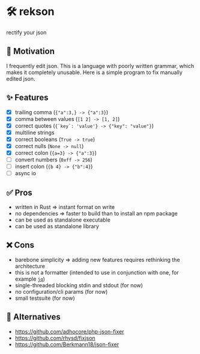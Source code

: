 # 🛠️ rekson
rectify your json

## 🍎 Motivation
I frequently edit json.
This is a language with poorly written grammar, which makes it completely unusable.
Here is a simple program to fix manually edited json.

## ✨ Features
 - [x] trailing comma (`{"a":3,} -> {"a":3}`)
 - [x] comma between values (`[1 2] -> [1, 2]`)
 - [x] correct quotes (```{`key`: 'value'} -> {"key": "value"}```)
 - [x] multiline strings
 - [x] correct booleans (`True -> true`)
 - [x] correct nulls (`None -> null`)
 - [x] correct colon (`{a=3} -> {"a":3}`)
 - [ ] convert numbers (`0xff -> 256`)
 - [ ] insert colon (`{b 4} -> {"b":4}`)
 - [ ] async io

## ✅ Pros
 - written in Rust => instant format on write
 - no dependencies => faster to build than to install an npm package
 - can be used as standalone executable
 - can be used as standalone library

## ❌ Cons
 - barebone simplicity => adding new features requires rethinking the architecture
 - this is not a formatter (intended to use in conjunction with one, for example [`jq`](https://github.com/jqlang/jq))
 - single-threaded blocking stdin and stdout (for now)
 - no configuration/cli params (for now)
 - small testsuite (for now)

## 👀 Alternatives
  - https://github.com/adhocore/php-json-fixer
  - https://github.com/rhysd/fixjson
  - https://github.com/Berkmann18/json-fixer
